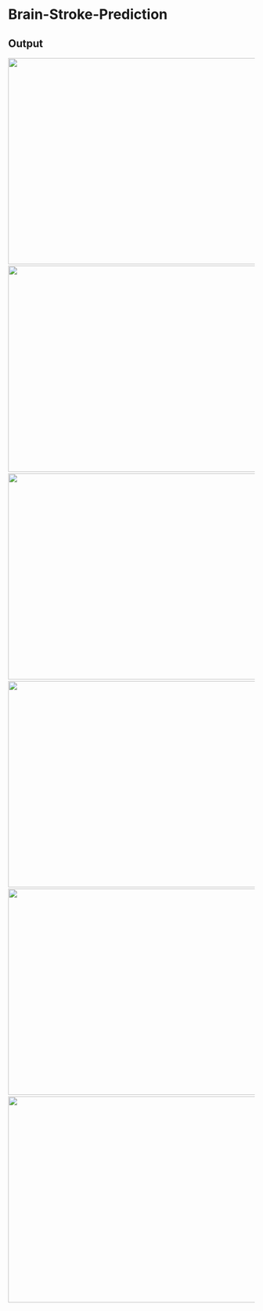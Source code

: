 # Brain-Stroke-Prediction
## Output
<img src=![image](https://github.com/Shravani1383/Brain-Stroke-Prediction/assets/86968387/b59d1ba1-3b5d-4ba0-b387-21f5601641a5) width="628" height="420"/>
<img src=![image](https://github.com/Shravani1383/Brain-Stroke-Prediction/blob/main/Stroke-Risk-Prediction-using-Machine-Learning/2.png) width="628" height="420"/>
<img src=![image](https://github.com/Shravani1383/Brain-Stroke-Prediction/blob/main/Stroke-Risk-Prediction-using-Machine-Learning/4.png) width="628" height="420"/>
<img src=![image](https://github.com/Shravani1383/Brain-Stroke-Prediction/blob/main/Stroke-Risk-Prediction-using-Machine-Learning/5.png) width="628" height="420"/>
<img src=![image](https://github.com/Shravani1383/Brain-Stroke-Prediction/blob/main/Stroke-Risk-Prediction-using-Machine-Learning/6.png) width="628" height="420"/>
<img src=![image](https://github.com/Shravani1383/Brain-Stroke-Prediction/blob/main/Stroke-Risk-Prediction-using-Machine-Learning/7.png) width="628" height="420"/>

